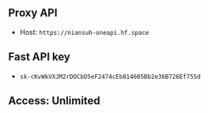 ## Proxy API
- Host: `https://niansuh-oneapi.hf.space`

## Fast API key
- `sk-cKvWkVXJM2rDOCbD5eF2474cEb814605Bb2e36B726Ef755d`

## Access: Unlimited
